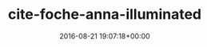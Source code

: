 ---
title:		"cite-foche-anna-illuminated"
mediatype:		"upload"
description:		"TBC"
date:		"2016-08-21 19:07:18+00:00"
album:		"abandoned"
filename:		"cite-foche-anna-illuminated.md"
series:		""
cl_public_id:		"abandoned/cite-foche-anna-illuminated"
cl_version:		1497000046
format:		"tiff"
bytes:		1596336
width:		810
height:		1440
exposure_mode:		"Auto"
program:		"Aperture-priority AE"
aperture:		"2.8"
focal_length:		"56.0 mm"
iso:		"1250"
shutter_speed:		"1/80"
metering:		"Spot"
flash:		"Off, Did not fire"
white_balance:		"As Shot"
colour_temp:		"5950"
has_crop:		"true"
orientation:		"Horizontal (normal)"
camera_model:		"NIKON D800"
lens_info:		"24-70mm f/2.8"
artist:		"No artist info"
x_resolution:		"300"
y_resolution:		"300"
---